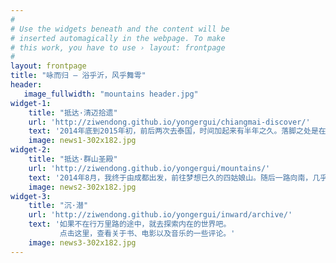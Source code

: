 ```yaml
---
#
# Use the widgets beneath and the content will be
# inserted automagically in the webpage. To make
# this work, you have to use › layout: frontpage
#
layout: frontpage
title: "咏而归 – 浴乎沂，风乎舞雩"
header:
   image_fullwidth: "mountains header.jpg"
widget-1:
    title: "抵达·清迈拾遗"
    url: 'http://ziwendong.github.io/yongergui/chiangmai-discover/'
    text: '2014年底到2015年初，前后两次去泰国，时间加起来有半年之久。落脚之处是在清迈，因此有幸更深入的了解这座古城，感受它的沧桑之美。在绕开浮躁的消遣后，它宁静虔诚的一面常让我惊叹，这是一座充满故事的城市，只是你要把心静下来，才能聆听到它在诉说什么。'
    image: news1-302x182.jpg
widget-2:
    title: "抵达·群山圣殿"
    url: 'http://ziwendong.github.io/yongergui/mountains/'
    text: '2014年8月，我终于由成都出发，前往梦想已久的四姑娘山。随后一路向南，几乎始终穿行于崇山峻岭之中。这是我走过的最漫长的一段旅程，却仍未把山景看够。或许是因为内心一直渴望飞翔，因此群山之巅才始终是最让我沉醉的所在。'
    image: news2-302x182.jpg
widget-3:
    title: "沉·潜"
    url: 'http://ziwendong.github.io/yongergui/inward/archive/'
    text: '如果不在行万里路的途中，就去探索内在的世界吧。
           点击这里，查看关于书、电影以及音乐的一些评论。'
    image: news3-302x182.jpg
---
```

